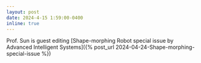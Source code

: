 ```yaml
---
layout: post
date: 2024-4-15 1:59:00-0400
inline: true
---
```

Prof. Sun is guest editing [Shape-morphing Robot special issue by Advanced Intelligent Systems]({% post_url 2024-04-24-Shape-morphing-special-issue %})

